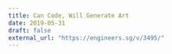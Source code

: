```yaml
---
title: Can Code, Will Generate Art
date: 2019-05-31
draft: false
external_url: "https://engineers.sg/v/3495/"
---
```



